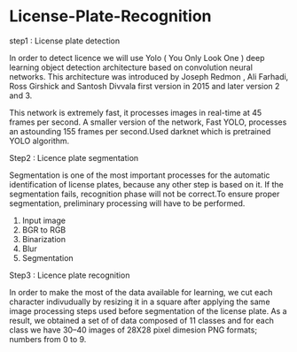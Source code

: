 # License-Plate-Recognition

step1 : License plate detection

In order to detect licence we will use Yolo ( You Only Look One ) deep learning object detection architecture based on convolution neural networks.
This architecture was introduced by Joseph Redmon , Ali Farhadi, Ross Girshick and Santosh Divvala first version in 2015 and later version 2 and 3.


This network is extremely fast, it processes images in real-time at 45 frames per second. A smaller version of the network, Fast YOLO, processes an astounding 155 frames per second.Used darknet which is pretrained YOLO algorithm.


Step2 : Licence plate segmentation

Segmentation is one of the most important processes for the automatic identification of license plates, because any other step is based on it. If the segmentation fails, recognition phase will not be correct.To ensure proper segmentation, preliminary processing will have to be performed.
1. Input image 
2. BGR to RGB
3. Binarization
4. Blur
5. Segmentation

Step3 : Licence plate recognition

In order to make the most of the data available for learning, we cut each character indivudually by resizing it in a square after applying the same image processing steps used before segmentation of the license plate. As a result, we obtained a set of of data composed of 11 classes and for each class we have 30–40 images of 28X28 pixel dimesion PNG formats; numbers from 0 to 9.
